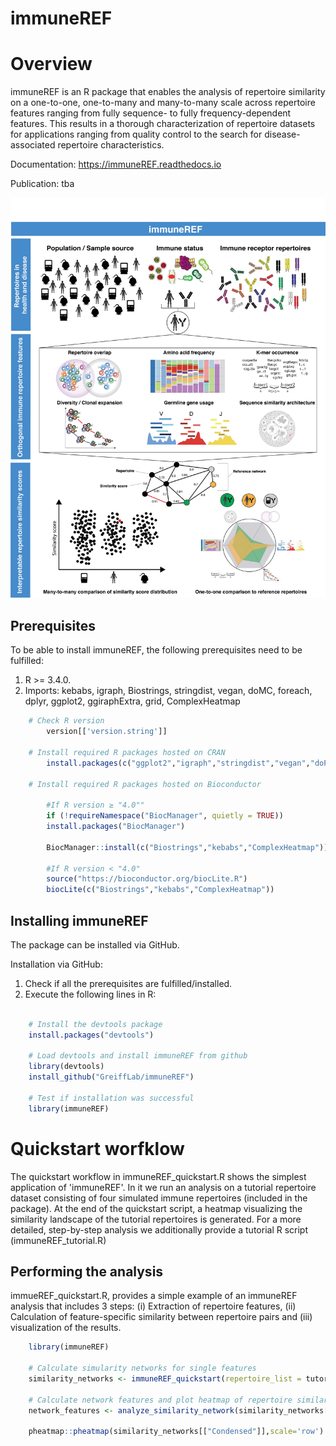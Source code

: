 # immuneREF

Overview
========

immuneREF is an R package that enables the analysis of repertoire similarity on a one-to-one, one-to-many and many-to-many scale across repertoire features ranging from fully sequence- to fully frequency-dependent features. This results in a thorough characterization of repertoire datasets for applications ranging from quality control to the search for disease-associated repertoire characteristics.

Documentation: https://immuneREF.readthedocs.io

Publication: tba

![alt text](docs/source/images/immuneREF_Figures-01.jpg?raw=true)

Prerequisites
-------------

To be able to install immuneREF, the following prerequisites need to be fulfilled:

1.  R >= 3.4.0.
2.  Imports: kebabs, igraph, Biostrings, stringdist, vegan, doMC, foreach, dplyr, ggplot2, ggiraphExtra, grid, ComplexHeatmap

```r 
    # Check R version
        version[['version.string']]

    # Install required R packages hosted on CRAN
        install.packages(c("ggplot2","igraph","stringdist","vegan","doParallel","foreach","dplyr","grid"))

    # Install required R packages hosted on Bioconductor 
    
        #If R version ≥ "4.0""
        if (!requireNamespace("BiocManager", quietly = TRUE))
        install.packages("BiocManager")
    
        BiocManager::install(c("Biostrings","kebabs","ComplexHeatmap"))
    
        #If R version < "4.0"
        source("https://bioconductor.org/biocLite.R")
        biocLite(c("Biostrings","kebabs","ComplexHeatmap"))
```

Installing immuneREF
--------------------

The package can be installed via GitHub.

Installation via GitHub:
1.  Check if all the prerequisites are fulfilled/installed.
2.  Execute the following lines in R:

```r

    # Install the devtools package
    install.packages("devtools")
    
    # Load devtools and install immuneREF from github 
    library(devtools)
    install_github("GreiffLab/immuneREF")
    
    # Test if installation was successful
    library(immuneREF)
```    


Quickstart worfklow
===================

The quickstart workflow in immuneREF_quickstart.R shows the simplest application of 'immuneREF'. In it we run an analysis on a tutorial repertoire dataset consisting of four simulated immune repertoires (included in the package). At the end of the quickstart script, a heatmap visualizing the similarity landscape of the tutorial repertoires is generated. For a more detailed, step-by-step analysis we additionally provide a tutorial R script (immuneREF_tutorial.R)


Performing the analysis
-----------------------

immueREF_quickstart.R, provides a simple example of an immuneREF analysis that includes 3 steps: (i) Extraction of repertoire features, (ii) Calculation of feature-specific similarity between repertoire pairs and (iii) visualization of the results. 

```r
    library(immuneREF)
    
    # Calculate simularity networks for single features
    similarity_networks <- immuneREF_quickstart(repertoire_list = tutorial_repertoires)
    
    # Calculate network features and plot heatmap of repertoire similarities
    network_features <- analyze_similarity_network(similarity_networks[["Condensed"]])
    
    pheatmap::pheatmap(similarity_networks[["Condensed"]],scale='row')

```
